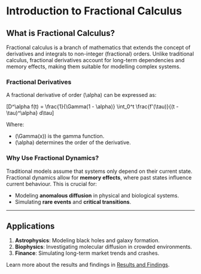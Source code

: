 # Introduction to Fractional Calculus

## What is Fractional Calculus?
Fractional calculus is a branch of mathematics that extends the concept of derivatives and integrals to non-integer (fractional) orders. Unlike traditional calculus, fractional derivatives account for long-term dependencies and memory effects, making them suitable for modelling complex systems.

### Fractional Derivatives
A fractional derivative of order \(\alpha\) can be expressed as:

\[D^\alpha f(t) = \frac{1}{\Gamma(1 - \alpha)} \int_0^t \frac{f'(\tau)}{(t - \tau)^\alpha} d\tau\]

Where:
- \(\Gamma(x)\) is the gamma function.
- \(\alpha\) determines the order of the derivative.

### Why Use Fractional Dynamics?
Traditional models assume that systems only depend on their current state. Fractional dynamics allow for **memory effects**, where past states influence current behaviour. This is crucial for:
- Modeling **anomalous diffusion** in physical and biological systems.
- Simulating **rare events** and **critical transitions**.

---

## Applications
1. **Astrophysics**: Modeling black holes and galaxy formation.
2. **Biophysics**: Investigating molecular diffusion in crowded environments.
3. **Finance**: Simulating long-term market trends and crashes.

Learn more about the results and findings in [Results and Findings](results.md).
